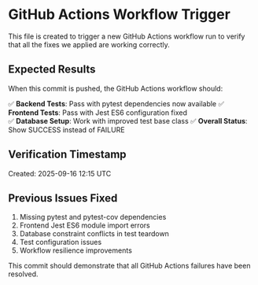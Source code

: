 # GitHub Actions Workflow Trigger

This file is created to trigger a new GitHub Actions workflow run to verify that all the fixes we applied are working correctly.

## Expected Results

When this commit is pushed, the GitHub Actions workflow should:

✅ **Backend Tests**: Pass with pytest dependencies now available
✅ **Frontend Tests**: Pass with Jest ES6 configuration fixed  
✅ **Database Setup**: Work with improved test base class
✅ **Overall Status**: Show SUCCESS instead of FAILURE

## Verification Timestamp

Created: 2025-09-16 12:15 UTC

## Previous Issues Fixed

1. Missing pytest and pytest-cov dependencies
2. Frontend Jest ES6 module import errors
3. Database constraint conflicts in test teardown
4. Test configuration issues
5. Workflow resilience improvements

This commit should demonstrate that all GitHub Actions failures have been resolved.

